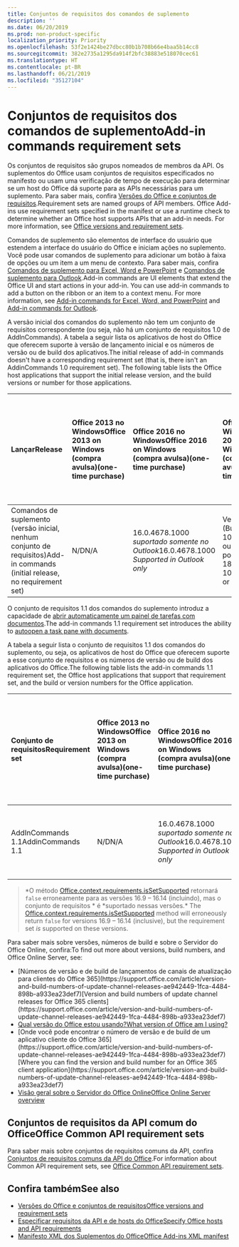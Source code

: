 ```yaml
---
title: Conjuntos de requisitos dos comandos de suplemento
description: ''
ms.date: 06/20/2019
ms.prod: non-product-specific
localization_priority: Priority
ms.openlocfilehash: 53f2e1424be27dbcc80b1b708b66e4baa5b14cc8
ms.sourcegitcommit: 382e2735a1295da914f2bfc38883e518070cec61
ms.translationtype: HT
ms.contentlocale: pt-BR
ms.lasthandoff: 06/21/2019
ms.locfileid: "35127104"
---
```

# <a name="add-in-commands-requirement-sets"></a><span data-ttu-id="ad1bd-102">Conjuntos de requisitos dos comandos de suplemento</span><span class="sxs-lookup"><span data-stu-id="ad1bd-102">Add-in commands requirement sets</span></span>

<span data-ttu-id="ad1bd-p101">Os conjuntos de requisitos são grupos nomeados de membros da API. Os suplementos do Office usam conjuntos de requisitos especificados no manifesto ou usam uma verificação de tempo de execução para determinar se um host do Office dá suporte para as APIs necessárias para um suplemento. Para saber mais, confira [Versões do Office e conjuntos de requisitos](/office/dev/add-ins/develop/office-versions-and-requirement-sets).</span><span class="sxs-lookup"><span data-stu-id="ad1bd-p101">Requirement sets are named groups of API members. Office Add-ins use requirement sets specified in the manifest or use a runtime check to determine whether an Office host supports APIs that an add-in needs. For more information, see [Office versions and requirement sets](/office/dev/add-ins/develop/office-versions-and-requirement-sets).</span></span>

<span data-ttu-id="ad1bd-p102">Comandos de suplemento são elementos de interface do usuário que estendem a interface do usuário do Office e iniciam ações no suplemento. Você pode usar comandos de suplemento para adicionar um botão à faixa de opções ou um item a um menu de contexto. Para saber mais, confira [Comandos de suplemento para Excel, Word e PowerPoint](/office/dev/add-ins/design/add-in-commands) e [Comandos de suplemento para Outlook](/outlook/add-ins/add-in-commands-for-outlook).</span><span class="sxs-lookup"><span data-stu-id="ad1bd-p102">Add-in commands are UI elements that extend the Office UI and start actions in your add-in. You can use add-in commands to add a button on the ribbon or an item to a context menu. For more information, see [Add-in commands for Excel, Word, and PowerPoint](/office/dev/add-ins/design/add-in-commands) and [Add-in commands for Outlook](/outlook/add-ins/add-in-commands-for-outlook).</span></span>

<span data-ttu-id="ad1bd-p103">A versão inicial dos comandos do suplemento não tem um conjunto de requisitos correspondente (ou seja, não há um conjunto de requisitos 1.0 de AddInCommands). A tabela a seguir lista os aplicativos de host do Office que oferecem suporte à versão de lançamento inicial e os números de versão ou de build dos aplicativos.</span><span class="sxs-lookup"><span data-stu-id="ad1bd-p103">The initial release of add-in commands doesn't have a corresponding requirement set (that is, there isn't an AddinCommands 1.0 requirement set). The following table lists the Office host applications that support the initial release version, and the build versions or number for those applications.</span></span>  

| <span data-ttu-id="ad1bd-111">Lançar</span><span class="sxs-lookup"><span data-stu-id="ad1bd-111">Release</span></span>   |  <span data-ttu-id="ad1bd-112">Office 2013 no Windows</span><span class="sxs-lookup"><span data-stu-id="ad1bd-112">Office 2013 on Windows</span></span><br><span data-ttu-id="ad1bd-113">(compra avulsa)</span><span class="sxs-lookup"><span data-stu-id="ad1bd-113">(one-time purchase)</span></span> | <span data-ttu-id="ad1bd-114">Office 2016 no Windows</span><span class="sxs-lookup"><span data-stu-id="ad1bd-114">Office 2016 on Windows</span></span><br><span data-ttu-id="ad1bd-115">(compra avulsa)</span><span class="sxs-lookup"><span data-stu-id="ad1bd-115">(one-time purchase)</span></span> | <span data-ttu-id="ad1bd-116">Office 2019 no Windows</span><span class="sxs-lookup"><span data-stu-id="ad1bd-116">Office 2019 on Windows</span></span><br><span data-ttu-id="ad1bd-117">(compra avulsa)</span><span class="sxs-lookup"><span data-stu-id="ad1bd-117">(one-time purchase)</span></span> | <span data-ttu-id="ad1bd-118">Office no Windows</span><span class="sxs-lookup"><span data-stu-id="ad1bd-118">Office on Windows</span></span><br><span data-ttu-id="ad1bd-119">(conectado à assinatura do Office 365)</span><span class="sxs-lookup"><span data-stu-id="ad1bd-119">(connected to Office 365 subscription)</span></span>   |  <span data-ttu-id="ad1bd-120">Office no iPad</span><span class="sxs-lookup"><span data-stu-id="ad1bd-120">Debug Office Add-ins on iPad and Mac</span></span><br><span data-ttu-id="ad1bd-121">(conectado à assinatura do Office 365)</span><span class="sxs-lookup"><span data-stu-id="ad1bd-121">(connected to Office 365 subscription)</span></span>  |  <span data-ttu-id="ad1bd-122">Office no Mac</span><span class="sxs-lookup"><span data-stu-id="ad1bd-122">Office apps on Mac</span></span><br><span data-ttu-id="ad1bd-123">(conectado à assinatura do Office 365)</span><span class="sxs-lookup"><span data-stu-id="ad1bd-123">(connected to Office 365 subscription)</span></span>  | <span data-ttu-id="ad1bd-124">Office na Web</span><span class="sxs-lookup"><span data-stu-id="ad1bd-124">Office on the web</span></span>  |
|:-----|:-----|:-----|:-----|:-----|:-----|:-----|:-----|
| <span data-ttu-id="ad1bd-125">Comandos de suplemento (versão inicial, nenhum conjunto de requisitos)</span><span class="sxs-lookup"><span data-stu-id="ad1bd-125">Add-in commands (initial release, no requirement set)</span></span> | <span data-ttu-id="ad1bd-126">N/D</span><span class="sxs-lookup"><span data-stu-id="ad1bd-126">N/A</span></span> | <span data-ttu-id="ad1bd-127">16.0.4678.1000 *suportado somente no Outlook*</span><span class="sxs-lookup"><span data-stu-id="ad1bd-127">16.0.4678.1000 *Supported in Outlook only*</span></span> | <span data-ttu-id="ad1bd-128">Versão 1809 (Build 10827.20150) ou posterior</span><span class="sxs-lookup"><span data-stu-id="ad1bd-128">Version 1809 (Build 10827.20150) or later</span></span> |<span data-ttu-id="ad1bd-129">Versão 1603 (Build 6769.0000) ou posterior</span><span class="sxs-lookup"><span data-stu-id="ad1bd-129">Version 1603 (Build 6769.0000) or later</span></span> | <span data-ttu-id="ad1bd-130">N/D</span><span class="sxs-lookup"><span data-stu-id="ad1bd-130">N/A</span></span> | <span data-ttu-id="ad1bd-131">15.33 ou posterior</span><span class="sxs-lookup"><span data-stu-id="ad1bd-131">15.33 or later</span></span>| <span data-ttu-id="ad1bd-132">Janeiro de 2016</span><span class="sxs-lookup"><span data-stu-id="ad1bd-132">January 2016</span></span> |

<span data-ttu-id="ad1bd-133">O conjunto de requisitos 1.1 dos comandos do suplemento introduz a capacidade de [abrir automaticamente um painel de tarefas com documentos](/office/dev/add-ins/develop/automatically-open-a-task-pane-with-a-document).</span><span class="sxs-lookup"><span data-stu-id="ad1bd-133">The add-in commands 1.1 requirement set introduces the ability to [autoopen a task pane with documents](/office/dev/add-ins/develop/automatically-open-a-task-pane-with-a-document).</span></span>

<span data-ttu-id="ad1bd-134">A tabela a seguir lista o conjunto de requisitos 1.1 dos comandos do suplemento, ou seja, os aplicativos de host do Office que oferecem suporte a esse conjunto de requisitos e os números de versão ou de build dos aplicativos do Office.</span><span class="sxs-lookup"><span data-stu-id="ad1bd-134">The following table lists the add-in commands 1.1 requirement set, the Office host applications that support that requirement set, and the build or version numbers for the Office application.</span></span>

|  <span data-ttu-id="ad1bd-135">Conjunto de requisitos</span><span class="sxs-lookup"><span data-stu-id="ad1bd-135">Requirement set</span></span>  |  <span data-ttu-id="ad1bd-136">Office 2013 no Windows</span><span class="sxs-lookup"><span data-stu-id="ad1bd-136">Office 2013 on Windows</span></span><br><span data-ttu-id="ad1bd-137">(compra avulsa)</span><span class="sxs-lookup"><span data-stu-id="ad1bd-137">(one-time purchase)</span></span> | <span data-ttu-id="ad1bd-138">Office 2016 no Windows</span><span class="sxs-lookup"><span data-stu-id="ad1bd-138">Office 2016 on Windows</span></span><br><span data-ttu-id="ad1bd-139">(compra avulsa)</span><span class="sxs-lookup"><span data-stu-id="ad1bd-139">(one-time purchase)</span></span> | <span data-ttu-id="ad1bd-140">Office 2019 no Windows</span><span class="sxs-lookup"><span data-stu-id="ad1bd-140">Office 2019 on Windows</span></span><br><span data-ttu-id="ad1bd-141">(compra avulsa)</span><span class="sxs-lookup"><span data-stu-id="ad1bd-141">(one-time purchase)</span></span> | <span data-ttu-id="ad1bd-142">Office no Windows</span><span class="sxs-lookup"><span data-stu-id="ad1bd-142">Office on Windows</span></span><br><span data-ttu-id="ad1bd-143">(conectado à assinatura do Office 365)</span><span class="sxs-lookup"><span data-stu-id="ad1bd-143">(connected to Office 365 subscription)</span></span>   |  <span data-ttu-id="ad1bd-144">Office no iPad</span><span class="sxs-lookup"><span data-stu-id="ad1bd-144">Debug Office Add-ins on iPad and Mac</span></span><br><span data-ttu-id="ad1bd-145">(conectado à assinatura do Office 365)</span><span class="sxs-lookup"><span data-stu-id="ad1bd-145">(connected to Office 365 subscription)</span></span>  |  <span data-ttu-id="ad1bd-146">Office no Mac</span><span class="sxs-lookup"><span data-stu-id="ad1bd-146">Office apps on Mac</span></span><br><span data-ttu-id="ad1bd-147">(conectado à assinatura do Office 365)</span><span class="sxs-lookup"><span data-stu-id="ad1bd-147">(connected to Office 365 subscription)</span></span>  | <span data-ttu-id="ad1bd-148">Office na Web</span><span class="sxs-lookup"><span data-stu-id="ad1bd-148">Office on the web</span></span>  |  
|:-----|:-----|:-----|:-----|:-----|:-----|:-----|:-----|
| <span data-ttu-id="ad1bd-149">AddInCommands 1.1</span><span class="sxs-lookup"><span data-stu-id="ad1bd-149">AddinCommands 1.1</span></span>  | <span data-ttu-id="ad1bd-150">N/D</span><span class="sxs-lookup"><span data-stu-id="ad1bd-150">N/A</span></span> | <span data-ttu-id="ad1bd-151">16.0.4678.1000 *suportado somente no Outlook*</span><span class="sxs-lookup"><span data-stu-id="ad1bd-151">16.0.4678.1000 *Supported in Outlook only*</span></span>  | <span data-ttu-id="ad1bd-152">Versão 1809 (Build 10827.20150) ou posterior</span><span class="sxs-lookup"><span data-stu-id="ad1bd-152">Version 1809 (Build 10827.20150) or later</span></span> | <span data-ttu-id="ad1bd-153">Versão 1705 (Build 8121.1000) ou posterior</span><span class="sxs-lookup"><span data-stu-id="ad1bd-153">Version 1705 (Build 8121.1000) or later</span></span> | <span data-ttu-id="ad1bd-154">N/D</span><span class="sxs-lookup"><span data-stu-id="ad1bd-154">N/A</span></span> | <span data-ttu-id="ad1bd-155">15.34 ou posterior\*</span><span class="sxs-lookup"><span data-stu-id="ad1bd-155">15.34 or later\*</span></span>| <span data-ttu-id="ad1bd-156">Maio de 2017</span><span class="sxs-lookup"><span data-stu-id="ad1bd-156">May 2017</span></span> |

><span data-ttu-id="ad1bd-157">\*O método [Office.context.requirements.isSetSupported](/javascript/api/office/office.requirementsetsupport#issetsupported-name--minversion-) retornará `false` erroneamente para as versões 16.9 &ndash; 16.14 (incluindo), mas o conjunto de requisitos \* é \*suportado nessas versões.</span><span class="sxs-lookup"><span data-stu-id="ad1bd-157">\* The [Office.context.requirements.isSetSupported](/javascript/api/office/office.requirementsetsupport#issetsupported-name--minversion-) method will erroneously return `false` for versions 16.9 &ndash; 16.14 (inclusive), but the requirement set *is* supported on these versions.</span></span>

<span data-ttu-id="ad1bd-158">Para saber mais sobre versões, números de build e sobre o Servidor do Office Online, confira:</span><span class="sxs-lookup"><span data-stu-id="ad1bd-158">To find out more about versions, build numbers, and Office Online Server, see:</span></span>

- <span data-ttu-id="ad1bd-159">
  [Números de versão e de build de lançamentos de canais de atualização para clientes do Office 365](https://support.office.com/article/version-and-build-numbers-of-update-channel-releases-ae942449-1fca-4484-898b-a933ea23def7)</span><span class="sxs-lookup"><span data-stu-id="ad1bd-159">[Version and build numbers of update channel releases for Office 365 clients](https://support.office.com/article/version-and-build-numbers-of-update-channel-releases-ae942449-1fca-4484-898b-a933ea23def7)</span></span>
- [<span data-ttu-id="ad1bd-160">Qual versão do Office estou usando?</span><span class="sxs-lookup"><span data-stu-id="ad1bd-160">What version of Office am I using?</span></span>](https://support.office.com/article/What-version-of-Office-am-I-using-932788b8-a3ce-44bf-bb09-e334518b8b19)
- <span data-ttu-id="ad1bd-161">
  [Onde você pode encontrar o número de versão e de build de um aplicativo cliente do Office 365](https://support.office.com/article/version-and-build-numbers-of-update-channel-releases-ae942449-1fca-4484-898b-a933ea23def7)</span><span class="sxs-lookup"><span data-stu-id="ad1bd-161">[Where you can find the version and build number for an Office 365 client application](https://support.office.com/article/version-and-build-numbers-of-update-channel-releases-ae942449-1fca-4484-898b-a933ea23def7)</span></span>
- [<span data-ttu-id="ad1bd-162">Visão geral sobre o Servidor do Office Online</span><span class="sxs-lookup"><span data-stu-id="ad1bd-162">Office Online Server overview</span></span>](/officeonlineserver/office-online-server-overview)

## <a name="office-common-api-requirement-sets"></a><span data-ttu-id="ad1bd-163">Conjuntos de requisitos da API comum do Office</span><span class="sxs-lookup"><span data-stu-id="ad1bd-163">Office Common API requirement sets</span></span>

<span data-ttu-id="ad1bd-164">Para saber mais sobre conjuntos de requisitos comuns da API, confira [Conjuntos de requisitos comuns da API do Office](office-add-in-requirement-sets.md).</span><span class="sxs-lookup"><span data-stu-id="ad1bd-164">For information about Common API requirement sets, see [Office Common API requirement sets](office-add-in-requirement-sets.md).</span></span>

## <a name="see-also"></a><span data-ttu-id="ad1bd-165">Confira também</span><span class="sxs-lookup"><span data-stu-id="ad1bd-165">See also</span></span>

- [<span data-ttu-id="ad1bd-166">Versões do Office e conjuntos de requisitos</span><span class="sxs-lookup"><span data-stu-id="ad1bd-166">Office versions and requirement sets</span></span>](/office/dev/add-ins/develop/office-versions-and-requirement-sets)
- [<span data-ttu-id="ad1bd-167">Especificar requisitos da API e de hosts do Office</span><span class="sxs-lookup"><span data-stu-id="ad1bd-167">Specify Office hosts and API requirements</span></span>](/office/dev/add-ins/develop/specify-office-hosts-and-api-requirements)
- [<span data-ttu-id="ad1bd-168">Manifesto XML dos Suplementos do Office</span><span class="sxs-lookup"><span data-stu-id="ad1bd-168">Office Add-ins XML manifest</span></span>](/office/dev/add-ins/develop/add-in-manifests)
